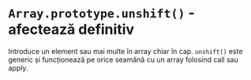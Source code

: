 # `Array.prototype.unshift()` - afectează definitiv

Introduce un element sau mai multe în array chiar în cap. `unshift()` este generic și funcționează pe orice seamănă cu un array folosind call sau apply.
